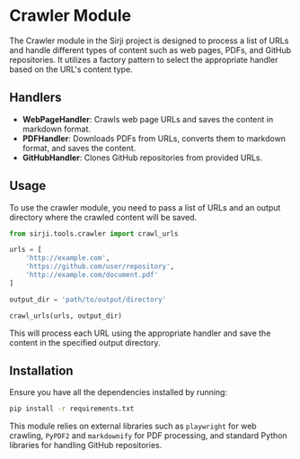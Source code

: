 
# Crawler Module

The Crawler module in the Sirji project is designed to process a list of URLs and handle different types of content such as web pages, PDFs, and GitHub repositories. It utilizes a factory pattern to select the appropriate handler based on the URL's content type.

## Handlers

- **WebPageHandler**: Crawls web page URLs and saves the content in markdown format.
- **PDFHandler**: Downloads PDFs from URLs, converts them to markdown format, and saves the content.
- **GitHubHandler**: Clones GitHub repositories from provided URLs.

## Usage

To use the crawler module, you need to pass a list of URLs and an output directory where the crawled content will be saved.

```python
from sirji.tools.crawler import crawl_urls

urls = [
    'http://example.com',
    'https://github.com/user/repository',
    'http://example.com/document.pdf'
]

output_dir = 'path/to/output/directory'

crawl_urls(urls, output_dir)
```

This will process each URL using the appropriate handler and save the content in the specified output directory.

## Installation

Ensure you have all the dependencies installed by running:

```bash
pip install -r requirements.txt
```

This module relies on external libraries such as `playwright` for web crawling, `PyPDF2` and `markdownify` for PDF processing, and standard Python libraries for handling GitHub repositories.